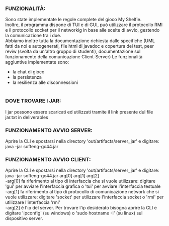 ### FUNZIONALITÀ:
Sono state implementate le regole complete del gioco My Shelfie.<br>
Inoltre, il programma dispone di TUI e di GUI, può utilizzare il protocollo RMI e il protocollo socket per il networkig in base alle scelte di avvio, gestendo la comunicazione tra i due.<br>
Abbiamo inoltre tutta la documentazione richiesta dalle specifiche (UML fatti da noi e autogenerati, file html di javadoc e copertura dei test, peer reviw (svolta da un'altro gruppo di studenti), documentazione sul funzionamento della comunicazione Client-Server)
Le funzionalità aggiuntive implementate sono:<br>
 - la chat di gioco<br>
 - la persistenza<br>
 - la resilienza alle disconnessioni<br><br>
### DOVE TROVARE I JAR:
I jar possono essere scaricati ed utilizzati tramite il link presente dul file jar.txt in deliverables
### FUNZIONAMENTO AVVIO SERVER:
Aprire la CLI e spostarsi nella directory 'out/artifacts/server_jar' e digitare:  java -jar softeng-gc44.jar<br>
### FUNZIONAMENTO AVVIO CLIENT:
Aprire la CLI e spostarsi nella directory 'out/artifacts/server_jar' e digitare:  java -jar softeng-gc44.jar arg[0] arg[1] arg[2]<br>
-arg[0] fa riferimento al tipo di interfaccia che si vuole utilizzare: digitare 'gui' per avviare l'interfaccia grafica o 'tui' per avviare l'interfaccia testuale<br>
-arg[1] fa riferimento al tipo di protocollo di comunicazione network che si vuole utilizzare: digitare 'socket' per utilizzare l'interfaccia socket o 'rmi' per utilizzare l'interfaccia 'rmi'<br>
-arg[2] è l'ip del server. Per trovare l'ip desiderato bisogna aprire la CLI e digitare 'ipconfig' (su windows) o 'sudo hostname -I' (su linux) sul dispositivo server.
